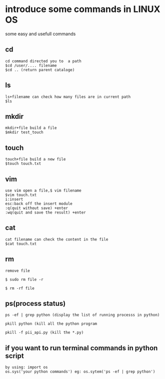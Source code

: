 # introduce some commands in LINUX OS
some easy and usefull commands
## cd
    cd command directed you to  a path
    $cd /user/.... filename
    $cd .. (return parent cataloge)

## ls 
    ls+filename can check how many files are in current path
    $ls
## mkdir
    mkdir+file build a file 
    $mkdir test_touch
## touch
    touch+file build a new file
    $touch touch.txt
## vim
    use vim open a file,$ vim filename
    $vim touch.txt
    i:insert
    esc:back off the insert module
    :q(quit without save) +enter
    :wq(quit and save the result) +enter
## cat
    cat filename can check the content in the file
    $cat touch.txt
## rm
    remove file
    
    $ sudo rm file -r

    $ rm -rf file


## ps(process status)

    ps -ef | grep python (display the list of running processs in python)

    pkill python (kill all the python program

    pkill -f pii_api.py (kill the *.py)

## if you want to run terminal commands in python script

    by using: import os
    os.sys('your python commands') eg: os.sytem('ps -ef | grep python')





    
